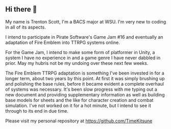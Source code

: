 ## Hi there 👋

<!--
**TimeKitsune/TimeKitsune** is a ✨ _special_ ✨ repository because its `README.md` (this file) appears on your GitHub profile.

Here are some ideas to get you started:

- 🔭 I’m currently working on ...
- 🌱 I’m currently learning ...
- 👯 I’m looking to collaborate on ...
- 🤔 I’m looking for help with ...
- 💬 Ask me about ...
- 📫 How to reach me: ...
- 😄 Pronouns: ...
- ⚡ Fun fact: ...
-->

My name is Trenton Scott, I'm a BACS major at WSU. I'm very new to coding in all of its aspects.

I intend to participate in Pirate Software's Game Jam #16 and eventually an adaptation of Fire Emblem into TTRPG systems online.

For the Game Jam, I intend to make some form of platformer in Unity, a system I have no experience in and a game genre I have never dabbled in prior. May my hubris not be my undoing over these next few weeks.

The Fire Emblem TTRPG adaptation is something I've been invested in for a longer term, about two years by this point. At first it was simply brushing up and polishing the base rules, before it became evident a complete overhaul of systems was necessary. It's been slow progress with me typing out a new document and providing supplementary information as well as building base models for sheets and the like for character creation and combat simulation. I've not worked on it for a hot minute, but I intend to see it through to its end in due time.

Please visit my personal repository at https://github.com/TimeKitsune